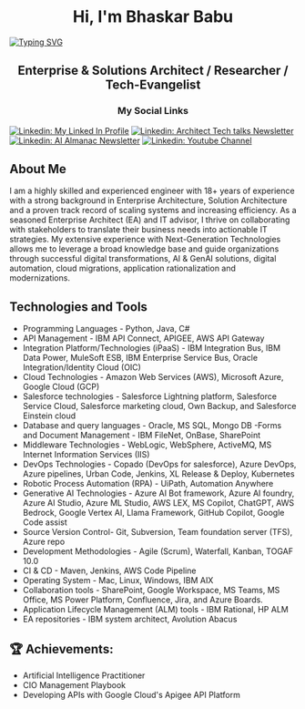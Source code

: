 <h1 align="center">Hi, I'm Bhaskar Babu </h1>

[![Typing SVG](https://readme-typing-svg.demolab.com?font=Fira+Code&duration=2000&pause=100&color=F70000&random=false&width=435&lines=Hello+World!%F0%9F%8C%8E;I'm+Bhaskar%F0%9F%9A%80)](https://git.io/typing-svg)

<h2 align="center"> Enterprise & Solutions Architect / Researcher / Tech-Evangelist </h2>

<h3 align="center"> My Social Links </h3>

[![Linkedin: My Linked In Profile](https://img.shields.io/badge/-My_LinkedIn_Profile-blue?style=for-the-badge&logo=Linkedin&logoColor=white&link=https://www.linkedin.com/in/bhaskar-babu-narasimha-548494a/)](https://www.linkedin.com/in/bhaskar-babu-narasimha-548494a/) [![Linkedin: Architect Tech talks Newsletter](https://img.shields.io/badge/-My_ArchitectTechTalks_Newsletter-blue?style=for-the-badge&logo=Linkedin&logoColor=white&link=https://www.linkedin.com/newsletters/7133670871860219907/)](https://www.linkedin.com/newsletters/7133670871860219907/) [![Linkedin: AI Almanac Newsletter](https://img.shields.io/badge/-My_AI_Almanac_Newsletter-blue?style=for-the-badge&logo=Linkedin&logoColor=white&link=https://www.linkedin.com/newsletters/7075963863237611520/)](https://www.linkedin.com/newsletters/7075963863237611520/) [![Linkedin: Youtube Channel](https://img.shields.io/badge/-My_Youtube_Channel-blue?style=for-the-badge&logo=Linkedin&logoColor=white&link=https://www.linkedin.com/newsletters/7075963863237611520/)](https://www.linkedin.com/newsletters/7075963863237611520/) 


## About Me

I am a highly skilled and experienced engineer with 18+ years of experience with a strong background in Enterprise Architecture, Solution Architecture and a proven track record of scaling systems and increasing efficiency. As a seasoned Enterprise Architect (EA) and IT advisor, I thrive on collaborating with stakeholders to translate their business needs into actionable IT strategies. My extensive experience with Next-Generation Technologies allows me to leverage a broad knowledge base and guide organizations through successful digital transformations, AI & GenAI solutions, digital automation, cloud migrations, application rationalization and modernizations.

## Technologies and Tools
- Programming Languages	- Python, Java, C#
- API Management - IBM API Connect, APIGEE, AWS API Gateway
- Integration Platform/Technologies (iPaaS) -	IBM Integration Bus, IBM Data Power, MuleSoft ESB, IBM Enterprise Service Bus, Oracle Integration/Identity Cloud (OIC)
- Cloud Technologies -	Amazon Web Services (AWS), Microsoft Azure, Google Cloud (GCP) 
- Salesforce technologies -	Salesforce Lightning platform, Salesforce Service Cloud, Salesforce marketing cloud, Own Backup, and Salesforce Einstein cloud 
- Database and query languages - Oracle, MS SQL, Mongo DB
-Forms and Document Management	- IBM FileNet, OnBase, SharePoint
- Middleware Technologies	- WebLogic, WebSphere, ActiveMQ, MS Internet Information Services (IIS)
- DevOps Technologies	- Copado (DevOps for salesforce), Azure DevOps, Azure pipelines, Urban Code, Jenkins, XL Release & Deploy, Kubernetes
- Robotic Process Automation (RPA) -	UiPath, Automation Anywhere
- Generative AI Technologies - Azure AI Bot framework, Azure AI foundry, Azure AI Studio, Azure ML Studio, AWS LEX, MS Copilot, ChatGPT, AWS Bedrock, Google Vertex AI, Llama Framework, GitHub Copilot, Google Code assist
- Source Version Control- Git, Subversion, Team foundation server (TFS), Azure repo
- Development Methodologies -	Agile (Scrum), Waterfall, Kanban, TOGAF 10.0
- CI & CD	- Maven, Jenkins, AWS Code Pipeline
- Operating System - Mac, Linux, Windows, IBM AIX
- Collaboration tools -	SharePoint, Google Workspace, MS Teams, MS Office, MS Power Platform, Confluence, Jira, and Azure Boards.
- Application Lifecycle Management (ALM) tools -	IBM Rational, HP ALM
- EA repositories -	IBM system architect, Avolution Abacus 

## 🏆 Achievements:

- Artificial Intelligence Practitioner 
- CIO Management Playbook
- Developing APIs with Google Cloud's Apigee API Platform

<!--
**bhaskarbabu0984/bhaskarbabu0984** is a ✨ _special_ ✨ repository because its `README.md` (this file) appears on your GitHub profile.

Here are some ideas to get you started:

- 🔭 I’m currently working on ...
- 🌱 I’m currently learning ...
- 👯 I’m looking to collaborate on ...
- 🤔 I’m looking for help with ...
- 💬 Ask me about ...
- 📫 How to reach me: ...
- 😄 Pronouns: ...
- ⚡ Fun fact: ...
-->
